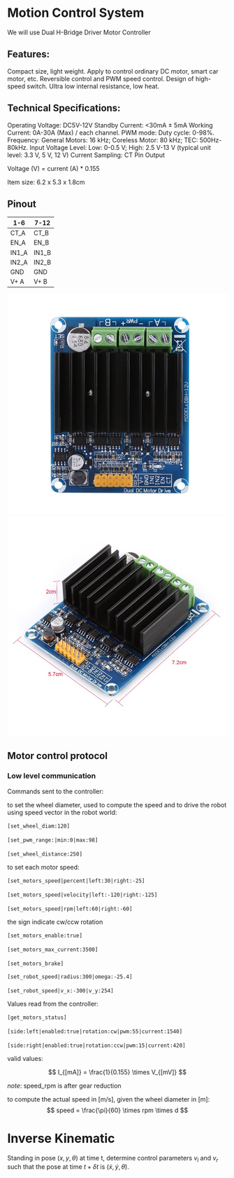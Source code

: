 # Motion Control System

We will use Dual H-Bridge Driver Motor Controller

## Features: 
Compact size, light weight.
Apply to control ordinary DC motor, smart car motor, etc.
Reversible control and PWM speed control.
Design of high-speed switch.
Ultra low internal resistance, low heat.


## Technical Specifications:
Operating Voltage: DC5V-12V
Standby Current: <30mA ± 5mA
Working Current: 0A-30A (Max) / each channel.
PWM mode: Duty cycle: 0-98%.
Frequency: General Motors: 16 kHz; Coreless Motor: 80 kHz; TEC: 500Hz-80kHz.
Input Voltage Level: Low: 0-0.5 V; High: 2.5 V-13 V (typical unit level: 3.3 V, 5 V, 12 V)
Current Sampling: CT Pin Output 

Voltage (V) = current (A) * 0.155

Item size: 6.2 x 5.3 x 1.8cm


## Pinout


1-6  | 7-12
---- | ----
CT_A | CT_B
EN_A | EN_B
IN1_A | IN1_B
IN2_A | IN2_B
GND | GND
V+  A | V+ B

![Dual H-Bridge](images/DC_Motor_Controller_1.jpg)
![Dual H-Bridge](images/DC_Motor_Controller_2.jpg)

## Motor control protocol

### Low level communication

Commands sent to the controller:

to set the wheel diameter, used to compute the speed and to drive the robot using speed vector in the robot world:
```
[set_wheel_diam:120]

[set_pwm_range:|min:0|max:98]

[set_wheel_distance:250]
```


to set each motor speed:
```
[set_motors_speed|percent|left:30|right:-25]

[set_motors_speed|velocity|left:-120|right:-125]

[set_motors_speed|rpm|left:60|right:-60]
```

the sign indicate cw/ccw rotation

```
[set_motors_enable:true]

[set_motors_max_current:3500]

[set_motors_brake]
```


```
[set_robot_speed|radius:300|omega:-25.4]

[set_robot_speed|v_x:-300|v_y:254]
```

Values read from the controller:

```
[get_motors_status]

[side:left|enabled:true|rotation:cw|pwm:55|current:1540]

[side:right|enabled:true|rotation:ccw|pwm:15|current:420]
```

valid values:

  $$ I_{[mA]} =  \frac{1}{0.155} \times V_{[mV]} $$

*note*: speed_rpm is after gear reduction

to compute the actual speed in [m/s], given the wheel diameter in [m]: 
$$ speed = \frac{\pi}{60} \times rpm \times d $$

# Inverse Kinematic

Standing in pose $(x,y,\theta)$ at time t, determine control parameters $v_l$ and $v_r$ such that the pose at time $t + \delta t$ is $(\dot{x},\dot{y},\dot{\theta})$.

